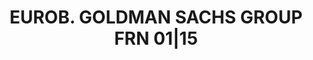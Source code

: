 ---
layout: asset
title: EUROB. GOLDMAN SACHS GROUP FRN 01|15                        
isin: US38141GDZ46
---
